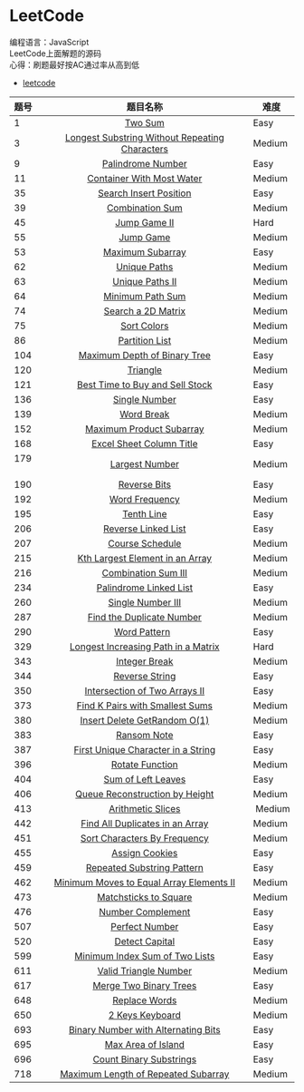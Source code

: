 # LeetCode<br>
编程语言：JavaScript<br>
LeetCode上面解题的源码<br>
心得：刷题最好按AC通过率从高到低
* [leetcode](https://leetcode.com/tokenyangforever/)

题号  | 题目名称 | 难度
:--- | :------:| ---
1    | [Two Sum](https://leetcode.com/problems/two-sum/tabs/description)     | Easy
3    | [Longest Substring Without Repeating Characters](https://leetcode.com/problems/longest-substring-without-repeating-characters/tabs/description)     | Medium
9    | [Palindrome Number](https://leetcode.com/problems/palindrome-number/tabs/description)     | Easy
11   | [Container With Most Water](https://leetcode.com/problems/container-with-most-water/description/)  |  Medium
35   | [Search Insert Position](https://leetcode.com/problems/search-insert-position/description/)  |  Easy
39   | [Combination Sum](https://leetcode.com/problems/combination-sum/description/)  |  Medium
45   | [Jump Game II](https://leetcode.com/problems/jump-game-ii/description/)  |  Hard
55   | [Jump Game](https://leetcode.com/problems/jump-game/description/)  |  Medium
53   | [Maximum Subarray](https://leetcode.com/problems/maximum-subarray/description/)  |  Easy
62   | [Unique Paths](https://leetcode.com/problems/unique-paths/description/)  |   Medium
63   | [Unique Paths II](https://leetcode.com/problems/unique-paths-ii/description/)  |  Medium
64   | [Minimum Path Sum](https://leetcode.com/problems/minimum-path-sum/description/)  |  Medium
74   | [Search a 2D Matrix](https://leetcode.com/problems/search-a-2d-matrix/description/)  |  Medium
75   | [Sort Colors](https://leetcode.com/problems/sort-colors/description/)  |  Medium
86   | [Partition List](https://leetcode.com/problems/partition-list/description/)  | Medium
104  | [Maximum Depth of Binary Tree](https://leetcode.com/problems/maximum-depth-of-binary-tree/description/)  |  Easy
120  | [Triangle](https://leetcode.com/problems/triangle/description/)  |  Medium
121  | [Best Time to Buy and Sell Stock](https://leetcode.com/problems/best-time-to-buy-and-sell-stock/description/)  |  Easy
136  | [Single Number](https://leetcode.com/problems/single-number/description/)  |  Easy
139  | [Word Break](https://leetcode.com/problems/word-break/description/)  |  Medium
152  | [Maximum Product Subarray](https://leetcode.com/problems/maximum-product-subarray/description/)  |  Medium
168  | [Excel Sheet Column Title](https://leetcode.com/problems/excel-sheet-column-title/description/)  |  Easy
179  | [Largest Number](https://leetcode.com/problems/largest-number/description/)  | Medium
190  | [Reverse Bits](https://leetcode.com/problems/reverse-bits/description/)    | Easy
192  | [Word Frequency](https://leetcode.com/problems/word-frequency/description/)  |  Medium
195  | [Tenth Line](https://leetcode.com/problems/tenth-line/description/)  |  Easy
206  | [Reverse Linked List](https://leetcode.com/problems/reverse-linked-list/description/)  | Easy
207  | [Course Schedule](https://leetcode.com/problems/course-schedule/description/)  |  Medium
215  | [Kth Largest Element in an Array](https://leetcode.com/problems/kth-largest-element-in-an-array/description/)  |  Medium
216  | [Combination Sum III](https://leetcode.com/problems/combination-sum-iii/description/)  |  Medium
234  | [Palindrome Linked List](https://leetcode.com/problems/palindrome-linked-list/description/)  |  Easy
260  | [Single Number III](https://leetcode.com/problems/single-number-iii/description/)  |  Medium
287  | [Find the Duplicate Number](https://leetcode.com/problems/find-the-duplicate-number/description/)  |  Medium
290  | [Word Pattern](https://leetcode.com/problems/word-pattern/description/)    | Easy
329  | [Longest Increasing Path in a Matrix](https://leetcode.com/problems/longest-increasing-path-in-a-matrix/description/)  |   Hard
343  | [Integer Break](https://leetcode.com/problems/integer-break/description/)  |  Medium
344  | [Reverse String](https://leetcode.com/problems/reverse-string/tabs/description) | Easy
350  | [Intersection of Two Arrays II](https://leetcode.com/problems/intersection-of-two-arrays-ii/description/)  |  Easy
373  | [Find K Pairs with Smallest Sums](https://leetcode.com/problems/find-k-pairs-with-smallest-sums/description/) | Medium
380  | [Insert Delete GetRandom O(1)](https://leetcode.com/problems/insert-delete-getrandom-o1/tabs/submissions/1/)  | Medium
383  | [Ransom Note](https://leetcode.com/problems/ransom-note/description/)  |  Easy
387  | [First Unique Character in a String](https://leetcode.com/problems/first-unique-character-in-a-string/description/)  |  Easy
396  | [Rotate Function](https://leetcode.com/problems/rotate-function/description/)  |  Medium
404  | [Sum of Left Leaves](https://leetcode.com/problems/sum-of-left-leaves/description/)  |  Easy
406  | [Queue Reconstruction by Height](https://leetcode.com/problems/queue-reconstruction-by-height/description/)  |  Medium
413  | [Arithmetic Slices](https://leetcode.com/problems/arithmetic-slices/description/)  |  Medium
442  | [Find All Duplicates in an Array](https://leetcode.com/problems/find-all-duplicates-in-an-array/tabs/description) | Medium
451  | [Sort Characters By Frequency](https://leetcode.com/problems/sort-characters-by-frequency/description/)  |  Medium
455  | [Assign Cookies](https://leetcode.com/problems/assign-cookies/description/)  |  Easy
459  | [Repeated Substring Pattern](https://leetcode.com/problems/repeated-substring-pattern/description/)  |  Easy
462  | [Minimum Moves to Equal Array Elements II](https://leetcode.com/problems/minimum-moves-to-equal-array-elements-ii/description/)  |  Medium
473  | [Matchsticks to Square](https://leetcode.com/problems/matchsticks-to-square/description/)  | Medium
476  | [Number Complement](https://leetcode.com/problems/number-complement/description/)  |  Easy
507  | [Perfect Number](https://leetcode.com/problems/perfect-number/tabs/description) | Easy
520  | [Detect Capital](https://leetcode.com/problems/detect-capital/description/)  |  Easy
599  | [Minimum Index Sum of Two Lists](https://leetcode.com/problems/minimum-index-sum-of-two-lists/description/) | Easy
611  | [Valid Triangle Number](https://leetcode.com/problems/valid-triangle-number/description/)  |  Medium
617  | [Merge Two Binary Trees](https://leetcode.com/problems/merge-two-binary-trees/description/) | Easy
648  | [Replace Words](https://leetcode.com/problems/replace-words/description/)  |  Medium
650  | [2 Keys Keyboard](https://leetcode.com/problems/2-keys-keyboard/description/)  |  Medium
693  | [Binary Number with Alternating Bits](https://leetcode.com/problems/binary-number-with-alternating-bits/description/)  |  Easy
695  | [Max Area of Island](https://leetcode.com/problems/max-area-of-island/description/)  |  Easy
696  | [Count Binary Substrings](https://leetcode.com/problems/count-binary-substrings/description/)  |  Easy
718  | [Maximum Length of Repeated Subarray](https://leetcode.com/problems/maximum-length-of-repeated-subarray/description/) |  Medium
